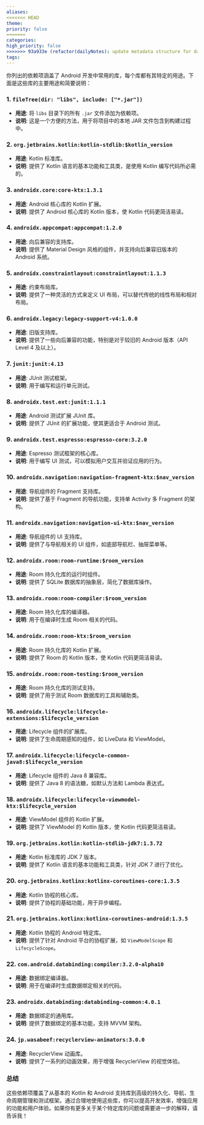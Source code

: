 ```yaml
---
aliases: 
<<<<<<< HEAD
theme: 
priority: false
=======
categories: 
high_priority: false
>>>>>>> 93a933e (refactor(dailyNotes): update metadata structure for daily notes)
tags:
---
```

你列出的依赖项涵盖了 Android 开发中常用的库，每个库都有其特定的用途。下面是这些库的主要用途和简要说明：

### 1. `fileTree(dir: "libs", include: ["*.jar"])`
- **用途**: 将 `libs` 目录下的所有 `.jar` 文件添加为依赖项。
- **说明**: 这是一个方便的方法，用于将项目中的本地 JAR 文件包含到构建过程中。

### 2. `org.jetbrains.kotlin:kotlin-stdlib:$kotlin_version`
- **用途**: Kotlin 标准库。
- **说明**: 提供了 Kotlin 语言的基本功能和工具类，是使用 Kotlin 编写代码所必需的。

### 3. `androidx.core:core-ktx:1.3.1`
- **用途**: Android 核心库的 Kotlin 扩展。
- **说明**: 提供了 Android 核心库的 Kotlin 版本，使 Kotlin 代码更简洁易读。

### 4. `androidx.appcompat:appcompat:1.2.0`
- **用途**: 向后兼容的支持库。
- **说明**: 提供了 Material Design 风格的组件，并支持向后兼容旧版本的 Android 系统。

### 5. `androidx.constraintlayout:constraintlayout:1.1.3`
- **用途**: 约束布局库。
- **说明**: 提供了一种灵活的方式来定义 UI 布局，可以替代传统的线性布局和相对布局。

### 6. `androidx.legacy:legacy-support-v4:1.0.0`
- **用途**: 旧版支持库。
- **说明**: 提供了一些向后兼容的功能，特别是对于较旧的 Android 版本（API Level 4 及以上）。

### 7. `junit:junit:4.13`
- **用途**: JUnit 测试框架。
- **说明**: 用于编写和运行单元测试。

### 8. `androidx.test.ext:junit:1.1.1`
- **用途**: Android 测试扩展 JUnit 库。
- **说明**: 提供了 JUnit 的扩展功能，使其更适合于 Android 测试。

### 9. `androidx.test.espresso:espresso-core:3.2.0`
- **用途**: Espresso 测试框架的核心库。
- **说明**: 用于编写 UI 测试，可以模拟用户交互并验证应用的行为。

### 10. `androidx.navigation:navigation-fragment-ktx:$nav_version`
- **用途**: 导航组件的 Fragment 支持库。
- **说明**: 提供了基于 Fragment 的导航功能，支持单 Activity 多 Fragment 的架构。

### 11. `androidx.navigation:navigation-ui-ktx:$nav_version`
- **用途**: 导航组件的 UI 支持库。
- **说明**: 提供了与导航相关的 UI 组件，如底部导航栏、抽屉菜单等。

### 12. `androidx.room:room-runtime:$room_version`
- **用途**: Room 持久化库的运行时组件。
- **说明**: 提供了 SQLite 数据库的抽象层，简化了数据库操作。

### 13. `androidx.room:room-compiler:$room_version`
- **用途**: Room 持久化库的编译器。
- **说明**: 用于在编译时生成 Room 相关的代码。

### 14. `androidx.room:room-ktx:$room_version`
- **用途**: Room 持久化库的 Kotlin 扩展。
- **说明**: 提供了 Room 的 Kotlin 版本，使 Kotlin 代码更简洁易读。

### 15. `androidx.room:room-testing:$room_version`
- **用途**: Room 持久化库的测试支持。
- **说明**: 提供了用于测试 Room 数据库的工具和辅助类。

### 16. `androidx.lifecycle:lifecycle-extensions:$lifecycle_version`
- **用途**: Lifecycle 组件的扩展库。
- **说明**: 提供了生命周期感知的组件，如 LiveData 和 ViewModel。

### 17. `androidx.lifecycle:lifecycle-common-java8:$lifecycle_version`
- **用途**: Lifecycle 组件的 Java 8 兼容库。
- **说明**: 提供了 Java 8 的语法糖，如默认方法和 Lambda 表达式。

### 18. `androidx.lifecycle:lifecycle-viewmodel-ktx:$lifecycle_version`
- **用途**: ViewModel 组件的 Kotlin 扩展。
- **说明**: 提供了 ViewModel 的 Kotlin 版本，使 Kotlin 代码更简洁易读。

### 19. `org.jetbrains.kotlin:kotlin-stdlib-jdk7:1.3.72`
- **用途**: Kotlin 标准库的 JDK 7 版本。
- **说明**: 提供了 Kotlin 语言的基本功能和工具类，针对 JDK 7 进行了优化。

### 20. `org.jetbrains.kotlinx:kotlinx-coroutines-core:1.3.5`
- **用途**: Kotlin 协程的核心库。
- **说明**: 提供了协程的基础功能，用于异步编程。

### 21. `org.jetbrains.kotlinx:kotlinx-coroutines-android:1.3.5`
- **用途**: Kotlin 协程的 Android 特定库。
- **说明**: 提供了针对 Android 平台的协程扩展，如 `ViewModelScope` 和 `LifecycleScope`。

### 22. `com.android.databinding:compiler:3.2.0-alpha10`
- **用途**: 数据绑定编译器。
- **说明**: 用于在编译时生成数据绑定相关的代码。

### 23. `androidx.databinding:databinding-common:4.0.1`
- **用途**: 数据绑定的通用库。
- **说明**: 提供了数据绑定的基本功能，支持 MVVM 架构。

### 24. `jp.wasabeef:recyclerview-animators:3.0.0`
- **用途**: RecyclerView 动画库。
- **说明**: 提供了一系列的动画效果，用于增强 RecyclerView 的视觉体验。

### 总结

这些依赖项覆盖了从基本的 Kotlin 和 Android 支持库到高级的持久化、导航、生命周期管理和测试框架。通过合理地使用这些库，你可以提高开发效率，增强应用的功能和用户体验。如果你有更多关于某个特定库的问题或需要进一步的解释，请告诉我！